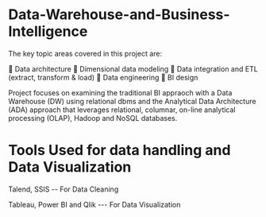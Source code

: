 # Data-Warehouse-and-Business-Intelligence

The key topic areas covered in this project are:

 Data architecture
 Dimensional data modeling
 Data integration and ETL (extract, transform & load)
 Data engineering
 BI design

Project focuses on examining the traditional BI appraoch with a Data Warehouse (DW) using relational dbms and the Analytical Data Architecture (ADA) approach that leverages relational, columnar, on-line analytical processing (OLAP), Hadoop and NoSQL databases.

# Tools Used for data handling and Data Visualization

Talend, SSIS -- For Data Cleaning

Tableau, Power BI and Qlik --- For Data Visualization
